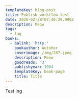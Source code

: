 ```yaml
---
templateKey: blog-post
title: Publish workflow test
date: 2020-02-28T07:40:29.990Z
description: Meow
tags:
  - tag
books:
  - aalink: 'http:'
    bookauthor: Autohor
    coverimage: /img/287.jpeg
    description: Meow
    goodreads: '3'
    publishyear: 1954
    templateKey: book-page
    title: Title
---
```

Test ing
